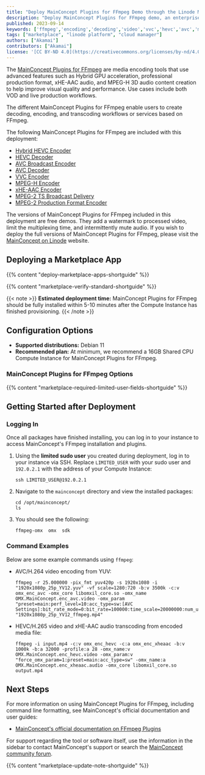 ```yaml
---
title: "Deploy MainConcept Plugins for FFmpeg Demo through the Linode Marketplace"
description: "Deploy MainConcept Plugins for FFmpeg demo, an enterprise ready set of FFmpeg tools for creating transcoding workflows, on a Linode Compute Instance."
published: 2023-09-14
keywords: ['ffmpeg','encoding','decoding','video','vvc','hevc','avc','mpeg-h','xhe-aac','mpeg-2 ts']
tags: ["marketplace", "linode platform", "cloud manager"]
authors: ["Akamai"]
contributors: ["Akamai"]
license: '[CC BY-ND 4.0](https://creativecommons.org/licenses/by-nd/4.0)'
---
```


The [MainConcept Plugins for FFmpeg](https://www.mainconcept.com/ffmpeg) are media encoding tools that use advanced features such as Hybrid GPU acceleration, professional production format, xHE-AAC audio, and MPEG-H 3D audio content creation to help improve visual quality and performance. Use cases include both VOD and live production workflows.

The different MainConcept Plugins for FFmpeg enable users to create decoding, encoding, and transcoding workflows or services based on FFmpeg.

The following MainConcept Plugins for FFmpeg are included with this deployment:
- [Hybrid HEVC Encoder](https://www.mainconcept.com/hubfs/PDFs/User%20Guides/MainConcept%20Hybrid%20HEVC%20Encoder%20Plug-In%20for%20FFmpeg%20User%20Guide.pdf)
- [HEVC Decoder](https://www.mainconcept.com/hubfs/PDFs/User%20Guides/MainConcept%20HEVC%20Decoder%20Plug-In%20for%20FFmpeg%20User%20Guide.pdf)
- [AVC Broadcast Encoder](https://www.mainconcept.com/hubfs/PDFs/User%20Guides/MainConcept%20AVC%20Broadcast%20Encoder%20Plug-In%20for%20FFmpeg%20User%20Guide.pdf)
- [AVC Decoder](https://www.mainconcept.com/hubfs/PDFs/User%20Guides/MainConcept%20AVC%20Decoder%20Plug-In%20for%20FFmpeg%20User%20Guide.pdf)
- [VVC Encoder](https://www.mainconcept.com/hubfs/PDFs/User%20Guides/MainConcept%20VVC%20Encoder%20Plug-In%20for%20FFmpeg%20User%20Guide.pdf)
- [MPEG-H Encoder](https://www.mainconcept.com/hubfs/PDFs/User%20Guides/MainConcept%20MPEG-H%20Encoder%20Plug-In%20for%20FFmpeg%20User%20Guide.pdf)
- [xHE-AAC Encoder](https://www.mainconcept.com/hubfs/PDFs/User%20Guides/MainConcept%20xHE-AAC%20Encoder%20Plug-In%20for%20FFmpeg%20User%20Guide.pdf)
- [MPEG-2 TS Broadcast Delivery](https://www.mainconcept.com/hubfs/PDFs/User%20Guides/MainConcept%20MPEG-2%20TS%20Broadcast%20Delivery%20Plug-In%20for%20FFmpeg%20User%20Guide.pdf)
- [MPEG-2 Production Format Encoder](https://www.mainconcept.com/hubfs/PDFs/User%20Guides/MainConcept%20MPEG-2%20Encoder%20Plug-In%20for%20FFmpeg%20User%20Guide.pdf)

The versions of MainConcept Plugins for FFmpeg included in this deployment are free demos. They add a watermark to processed video, limit the multiplexing time, and intermittently mute audio. If you wish to deploy the full versions of MainConcept Plugins for FFmpeg, please visit the [MainConcept on Linode](https://www.mainconcept.com/akamai-linode) website.

## Deploying a Marketplace App

{{% content "deploy-marketplace-apps-shortguide" %}}

{{% content "marketplace-verify-standard-shortguide" %}}

{{< note >}}
**Estimated deployment time:** MainConcept Plugins for FFmpeg should be fully installed within 5-10 minutes after the Compute Instance has finished provisioning.
{{< /note >}}

## Configuration Options

- **Supported distributions:** Debian 11
- **Recommended plan:** At minimum, we recommend a 16GB Shared CPU Compute Instance for MainConcept Plugins for FFmpeg.

### MainConcept Plugins for FFmpeg Options

{{% content "marketplace-required-limited-user-fields-shortguide" %}}

## Getting Started after Deployment

### Logging In

Once all packages have finished installing, you can log in to your instance to access MainConcept's FFmpeg installation and plugins.

1. Using the **limited sudo user** you created during deployment, log in to your instance via SSH. Replace `LIMITED_USER` with your sudo user and `192.0.2.1` with the address of your Compute Instance:
    ```command
    ssh LIMITED_USER@192.0.2.1
    ```
1. Navigate to the `mainconcept` directory and view the installed packages:
    ```command
    cd /opt/mainconcept/
    ls
    ```
1. You should see the following:
    ```output
    ffmpeg-omx  omx  sdk
    ```

### Command Examples

Below are some example commands using `ffmpeg`:

- AVC/H.264 video encoding from YUV:

    ```command
    ffmpeg -r 25.000000 -pix_fmt yuv420p -s 1920x1080 -i "1920x1080p_25p_YV12.yuv" -vf scale=1280:720 -b:v 3500k -c:v omx_enc_avc -omx_core libomxil_core.so -omx_name OMX.MainConcept.enc_avc.video -omx_param "preset=main:perf_level=10:acc_type=sw:[AVC Settings]:bit_rate_mode=0:bit_rate=100000:time_scale=20000000:num_units_in_tick=1000000" "1920x1080p_25p_YV12_ffmpeg.mp4"
    ```

- HEVC/H.265 video and xHE-AAC audio transcoding from encoded media file:

    ```command
    ffmpeg -i input.mp4 -c:v omx_enc_hevc -c:a omx_enc_xheaac -b:v 1000k -b:a 32000 -profile:a 28 -omx_name:v OMX.MainConcept.enc_hevc.video -omx_param:v "force_omx_param=1:preset=main:acc_type=sw" -omx_name:a OMX.MainConcept.enc_xheaac.audio -omx_core libomxil_core.so output.mp4
    ```

## Next Steps

For more information on using MainConcept Plugins for FFmpeg, including command line formatting, see MainConcept's official documentation and user guides:

- [MainConcept's official documentation on FFmpeg Plugins](https://www.mainconcept.com/ffmpeg)

For support regarding the tool or software itself, use the information in the sidebar to contact MainConcept's support or search the [MainConcept community forum](https://forum.mainconcept.com/).

{{% content "marketplace-update-note-shortguide" %}}